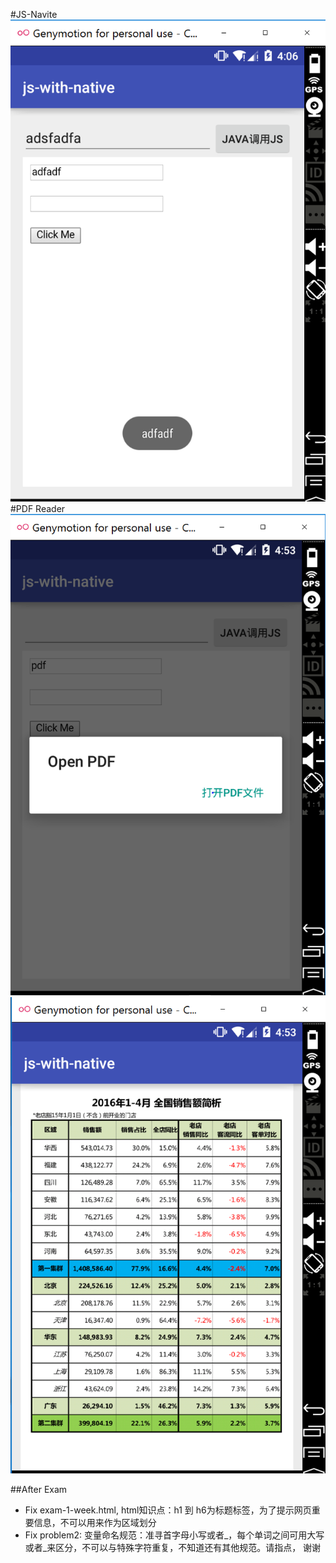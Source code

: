 
#JS-Navite
![images](https://github.com/tianyun6655/exam-week1-1/blob/master/images/android-javascript-native.PNG)
#PDF Reader
![image](https://github.com/tianyun6655/exam-week1-1/blob/master/images/android-sandbox-pdf.png )
![image](https://github.com/tianyun6655/exam-week1-1/blob/master/images/android-sandbox-pdf2.PNG)

##After Exam
 - Fix exam-1-week.html, html知识点：h1 到 h6为标题标签，为了提示网页重要信息，不可以用来作为区域划分
 - Fix problem2: 变量命名规范：准寻首字母小写或者_，每个单词之间可用大写或者_来区分，不可以与特殊字符重复，不知道还有其他规范。请指点，   谢谢
 
